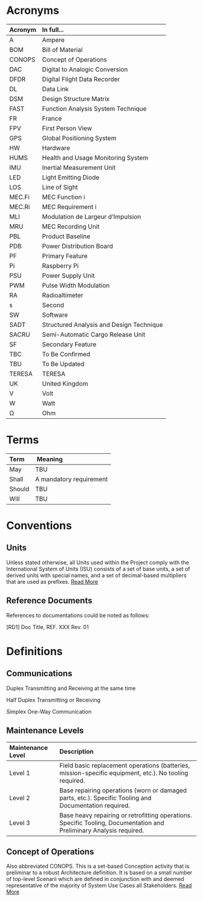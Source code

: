 # Acronyms
| Acronym | In full... |
| :--- | :--- |
| A | Ampere |
| BOM | Bill of Material |
| CONOPS | Concept of Operations |
| DAC | Digital to Analogic Conversion |
| DFDR | Digital Flight Data Recorder |
| DL | Data Link |
| DSM | Design Structure Matrix |
| FAST | Function Analysis System Technique |
| FR | France |
| FPV | First Person View |
| GPS | Global Positioning System |
| HW | Hardware |
| HUMS | Health and Usage Monitoring System |
| IMU | Inertial Measurement Unit |
| LED | Light Emitting Diode |
| LOS | Line of Sight |
| MEC.Fi | MEC Function i |
| MEC.Ri | MEC Requirement i |
| MLI | Modulation de Largeur d’Impulsion |
| MRU | MEC Recording Unit |
| PBL | Product Baseline |
| PDB | Power Distribution Board |
| PF | Primary Feature |
| Pi | Raspberry Pi |
| PSU | Power Supply Unit |
| PWM | Pulse Width Modulation |
| RA | Radioaltimeter |
| s | Second |
| SW | Software |
| SADT | Structured Analysis and Design Technique |
| SACRU | Semi-Automatic Cargo Release Unit |
| SF | Secondary Feature |
| TBC | To Be Confirmed |
| TBU | To Be Updated |
| TERESA | TERESA |
| UK | United Kingdom |
| V | Volt |
| W | Watt |
| Ω | Ohm |


# Terms
| Term | Meaning |
| :--- | :--- |
| May | TBU |
| Shall | A mandatory requirement |
| Should | TBU |
| Will | TBU |


# Conventions
## Units
Unless stated otherwise, all Units used within the Project comply with the International System of Units (ISU) consists of a set of base units, a set of derived units with special names, and a set of decimal-based multipliers that are used as prefixes. [Read More](https://en.wikipedia.org/wiki/International_System_of_Units#Writing_unit_symbols_and_the_values_of_quantities)

## Reference Documents
References to documentations could be noted as follows:

[RD1] Doc Title, REF. XXX Rev. 01


# Definitions
## Communications
Duplex     Transmitting and Receiving at the same time

Half Duplex     Transmitting or Receiving

Simplex     One-Way Communication


## Maintenance Levels
| Maintenance Level | Description |
| :--- | :--- |
| Level 1 | Field basic replacement operations (batteries, mission-specific equipment, etc.). No tooling required. |
| Level 2 | Base repairing operations (worn or damaged parts, etc.). Specific Tooling and Documentation required. |
| Level 3 | Base heavy repairing or retrofitting operations. Specific Tooling, Documentation and Preliminary Analysis required. |

## Concept of Operations
Also abbreviated CONOPS.
This is a set-based Conception activity that is preliminar to a robust Architecture definition. It is based on a small number of top-level Scenarii which are defined in conjunction with and deemed representative of the majority of System Use Cases all Stakeholders. [Read More](https://en.m.wikipedia.org/wiki/Concept_of_operations)

